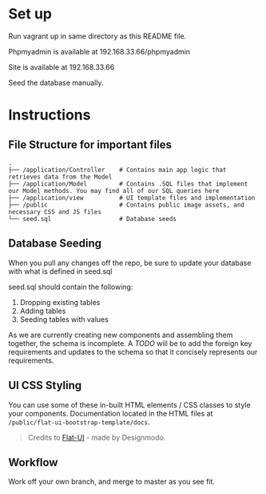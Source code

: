 # Set up

Run vagrant up in same directory as this README file.

Phpmyadmin is available at 192.168.33.66/phpmyadmin

Site is available at 192.168.33.66

Seed the database manually.

# Instructions
## File Structure for important files
```
.
├── /application/Controller    # Contains main app logic that retrieves data from the Model
├── /application/Model         # Contains .SQL files that implement our Model methods. You may find all of our SQL queries here
├── /application/view          # UI template files and implementation
├── /public                    # Contains public image assets, and necessary CSS and JS files
└── seed.sql                   # Database seeds
```

## Database Seeding

When you pull any changes off the repo, be sure to update your database with
what is defined in seed.sql

seed.sql should contain the following:

1. Dropping existing tables
2. Adding tables
3. Seeding tables with values

As we are currently creating new components and assembling them together, the
schema is incomplete. A *TODO* will be to add the foreign key requirements and
updates to the schema so that it concisely represents our requirements.

## UI CSS Styling
You can use some of these in-built HTML elements / CSS classes to style your
components. Documentation located in the HTML files at  `/public/flat-ui-bootstrap-template/docs`.

> Credits to [Flat-UI](https://designmodo.github.io/Flat-UI) - made by Designmodo.

## Workflow

Work off your own branch, and merge to master as you see fit.
